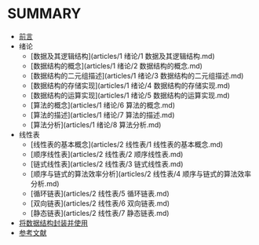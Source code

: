 # SUMMARY

* [前言](README.md)
* 绪论
  * [数据及其逻辑结构](articles/1 绪论/1 数据及其逻辑结构.md)
  * [数据结构的概念](articles/1 绪论/2 数据结构的概念.md)
  * [数据结构的二元组描述](articles/1 绪论/3 数据结构的二元组描述.md)
  * [数据结构的存储实现](articles/1 绪论/4 数据结构的存储实现.md)
  * [数据结构的运算实现](articles/1 绪论/5 数据结构的运算实现.md)
  * [算法的概念](articles/1 绪论/6 算法的概念.md)
  * [算法的描述](articles/1 绪论/7 算法的描述.md)
  * [算法分析](articles/1 绪论/8 算法分析.md)
* 线性表
  * [线性表的基本概念](articles/2 线性表/1 线性表的基本概念.md)
  * [顺序线性表](articles/2 线性表/2 顺序线性表.md)
  * [链式线性表](articles/2 线性表/3 链式线性表.md)
  * [顺序与链式的算法效率分析](articles/2 线性表/4 顺序与链式的算法效率分析.md)
  * [循环链表](articles/2 线性表/5 循环链表.md)
  * [双向链表](articles/2 线性表/6 双向链表.md)
  * [静态链表](articles/2 线性表/7 静态链表.md)
* [将数据结构封装并使用](articles/将数据结构封装并使用.md)
* [参考文献](articles/参考文献.md)